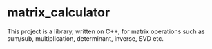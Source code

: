 # matrix_calculator
This project is a library, written on C++, for matrix operations such as sum/sub, multiplication, determinant, inverse, SVD etc.
